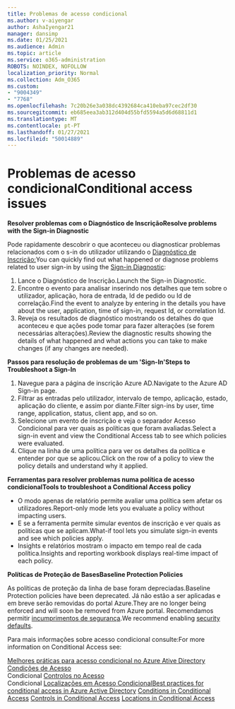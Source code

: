 ```yaml
---
title: Problemas de acesso condicional
ms.author: v-aiyengar
author: AshaIyengar21
manager: dansimp
ms.date: 01/25/2021
ms.audience: Admin
ms.topic: article
ms.service: o365-administration
ROBOTS: NOINDEX, NOFOLLOW
localization_priority: Normal
ms.collection: Adm_O365
ms.custom:
- "9004349"
- "7768"
ms.openlocfilehash: 7c20b26e3a038dc4392684ca410eba97cec2df30
ms.sourcegitcommit: eb685eea3ab312d404d55bfd5594a5d6d68811d1
ms.translationtype: MT
ms.contentlocale: pt-PT
ms.lasthandoff: 01/27/2021
ms.locfileid: "50014889"
---
```

# <a name="conditional-access-issues"></a><span data-ttu-id="91c1d-102">Problemas de acesso condicional</span><span class="sxs-lookup"><span data-stu-id="91c1d-102">Conditional access issues</span></span>

<span data-ttu-id="91c1d-103">**Resolver problemas com o Diagnóstico de Inscrição**</span><span class="sxs-lookup"><span data-stu-id="91c1d-103">**Resolve problems with the Sign-in Diagnostic**</span></span>

<span data-ttu-id="91c1d-104">Pode rapidamente descobrir o que aconteceu ou diagnosticar problemas relacionados com o s-in do utilizador utilizando o [Diagnóstico de Inscrição:](https://portal.azure.com/#blade/Microsoft_AAD_IAM/ActiveDirectoryMenuBlade/diagnose/symptomId/ms_aad_dxp_signin_caDiagnoseAndSolveSummarySymptom)</span><span class="sxs-lookup"><span data-stu-id="91c1d-104">You can quickly find out what happened or diagnose problems related to user sign-in by using the [Sign-in Diagnostic](https://portal.azure.com/#blade/Microsoft_AAD_IAM/ActiveDirectoryMenuBlade/diagnose/symptomId/ms_aad_dxp_signin_caDiagnoseAndSolveSummarySymptom):</span></span>

1. <span data-ttu-id="91c1d-105">Lance o Diagnóstico de Inscrição.</span><span class="sxs-lookup"><span data-stu-id="91c1d-105">Launch the Sign-in Diagnostic.</span></span>
1. <span data-ttu-id="91c1d-106">Encontre o evento para analisar inserindo nos detalhes que tem sobre o utilizador, aplicação, hora de entrada, Id de pedido ou Id de correlação.</span><span class="sxs-lookup"><span data-stu-id="91c1d-106">Find the event to analyze by entering in the details you have about the user, application, time of sign-in, request Id, or correlation Id.</span></span>
1. <span data-ttu-id="91c1d-107">Reveja os resultados de diagnóstico mostrando os detalhes do que aconteceu e que ações pode tomar para fazer alterações (se forem necessárias alterações).</span><span class="sxs-lookup"><span data-stu-id="91c1d-107">Review the diagnostic results showing the details of what happened and what actions you can take to make changes (if any changes are needed).</span></span>

<span data-ttu-id="91c1d-108">**Passos para resolução de problemas de um 'Sign-In'**</span><span class="sxs-lookup"><span data-stu-id="91c1d-108">**Steps to Troubleshoot a Sign-In**</span></span> 

1. <span data-ttu-id="91c1d-109">Navegue para a página de inscrição Azure AD.</span><span class="sxs-lookup"><span data-stu-id="91c1d-109">Navigate to the Azure AD Sign-in page.</span></span>
1. <span data-ttu-id="91c1d-110">Filtrar as entradas pelo utilizador, intervalo de tempo, aplicação, estado, aplicação do cliente, e assim por diante.</span><span class="sxs-lookup"><span data-stu-id="91c1d-110">Filter sign-ins by user, time range, application, status, client app, and so on.</span></span>
1. <span data-ttu-id="91c1d-111">Selecione um evento de inscrição e veja o separador Acesso Condicional para ver quais as políticas que foram avaliadas.</span><span class="sxs-lookup"><span data-stu-id="91c1d-111">Select a sign-in event and view the Conditional Access tab to see which policies were evaluated.</span></span>
1. <span data-ttu-id="91c1d-112">Clique na linha de uma política para ver os detalhes da política e entender por que se aplicou.</span><span class="sxs-lookup"><span data-stu-id="91c1d-112">Click on the row of a policy to view the policy details and understand why it applied.</span></span>

<span data-ttu-id="91c1d-113">**Ferramentas para resolver problemas numa política de acesso condicional**</span><span class="sxs-lookup"><span data-stu-id="91c1d-113">**Tools to troubleshoot a Conditional Access policy**</span></span>

- <span data-ttu-id="91c1d-114">O modo apenas de relatório permite avaliar uma política sem afetar os utilizadores.</span><span class="sxs-lookup"><span data-stu-id="91c1d-114">Report-only mode lets you evaluate a policy without impacting users.</span></span>
- <span data-ttu-id="91c1d-115">E se a ferramenta permite simular eventos de inscrição e ver quais as políticas que se aplicam.</span><span class="sxs-lookup"><span data-stu-id="91c1d-115">What-if tool lets you simulate sign-in events and see which policies apply.</span></span>
- <span data-ttu-id="91c1d-116">Insights e relatórios mostram o impacto em tempo real de cada política.</span><span class="sxs-lookup"><span data-stu-id="91c1d-116">Insights and reporting workbook displays real-time impact of each policy.</span></span>

<span data-ttu-id="91c1d-117">**Políticas de Proteção de Bases**</span><span class="sxs-lookup"><span data-stu-id="91c1d-117">**Baseline Protection Policies**</span></span>

<span data-ttu-id="91c1d-118">As políticas de proteção da linha de base foram depreciadas.</span><span class="sxs-lookup"><span data-stu-id="91c1d-118">Baseline Protection policies have been deprecated.</span></span> <span data-ttu-id="91c1d-119">Já não estão a ser aplicadas e em breve serão removidas do portal Azure.</span><span class="sxs-lookup"><span data-stu-id="91c1d-119">They are no longer being enforced and will soon be removed from Azure portal.</span></span> <span data-ttu-id="91c1d-120">Recomendamos permitir [incumprimentos de segurança](https://docs.microsoft.com/azure/active-directory/fundamentals/concept-fundamentals-security-defaults).</span><span class="sxs-lookup"><span data-stu-id="91c1d-120">We recommend enabling [security defaults](https://docs.microsoft.com/azure/active-directory/fundamentals/concept-fundamentals-security-defaults).</span></span>

<span data-ttu-id="91c1d-121">Para mais informações sobre acesso condicional consulte:</span><span class="sxs-lookup"><span data-stu-id="91c1d-121">For more information on Conditional Access see:</span></span>

<span data-ttu-id="91c1d-122">[Melhores práticas para acesso condicional no Azure Ative Directory](https://docs.microsoft.com/azure/active-directory/conditional-access/best-practices)  
 [Condições de Acesso](https://docs.microsoft.com/azure/active-directory/conditional-access/best-practices)  
 Condicional [Controlos no Acesso](https://docs.microsoft.com/azure/active-directory/conditional-access/controls)  
 Condicional [Localizações em Acesso Condicional](https://docs.microsoft.com/azure/active-directory/conditional-access/location-condition)</span><span class="sxs-lookup"><span data-stu-id="91c1d-122">[Best practices for conditional access in Azure Active Directory](https://docs.microsoft.com/azure/active-directory/conditional-access/best-practices) 
[Conditions in Conditional Access](https://docs.microsoft.com/azure/active-directory/conditional-access/best-practices) 
[Controls in Conditional Access](https://docs.microsoft.com/azure/active-directory/conditional-access/controls) 
[Locations in Conditional Access ](https://docs.microsoft.com/azure/active-directory/conditional-access/location-condition)</span></span>
